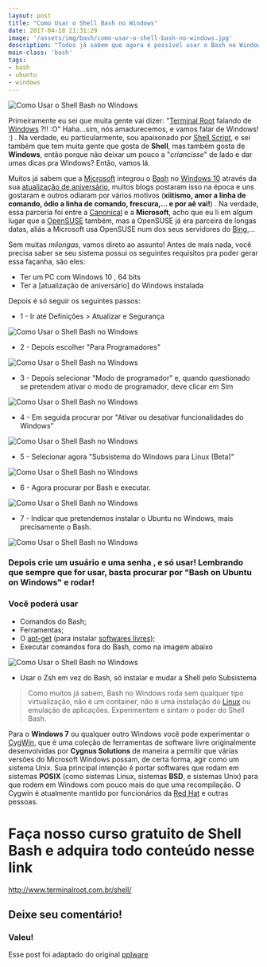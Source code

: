 ```yaml
---
layout: post
title: "Como Usar o Shell Bash no Windows"
date: 2017-04-18 21:31:29
image: '/assets/img/bash/como-usar-o-shell-bash-no-windows.jpg'
description: "Todos já sabem que agora é possível usar o Bash no Windows nativamente, então vamos dar algumas dicas."
main-class: 'bash'
tags:
- bash
- ubuntu
- windows
---
```



<script>window.location = "http://terminalroot.com.br/2018/03/como-usar-o-shell-bash-no-windows.html";</script>


![Como Usar o Shell Bash no Windows](/assets/img/bash/como-usar-o-shell-bash-no-windows.jpg "Como Usar o Shell Bash no Windows")

Primeiramente eu sei que muita gente vai dizer: "[Terminal Root](http://terminalroot.com.br/) falando de [Windows](https://www.microsoft.com/pt-br/windows/) ?!! :O" Haha...sim, nós amadurecemos, e vamos falar de Windows! :) . Na verdade, eu particularmente, sou apaixonado por [Shell Script](http://terminalroot.com.br/shell/), e sei também que tem muita gente que gosta de __Shell__, mas também gosta de __Windows__, então porque não deixar um pouco a "*criancisse*" de lado e dar umas dicas pra Windows? Então, vamos lá.

Muitos já sabem que a [Microsoft](https://www.microsoft.com/) integrou o [Bash](https://www.gnu.org/software/bash/) no [Windows 10](https://www.microsoft.com/pt-br/software-download/windows10) através da sua [atualização de aniversário](https://support.microsoft.com/en-us/help/12387/windows-10-update-history), muitos blogs postaram isso na época e uns gostaram e outros odiaram por vários motivos (__xiitismo, amor a linha de comando, ódio a linha de comando, frescura,... e por aê vai!__) . Na verdade, essa parceria foi entre a [Canonical](https://www.canonical.com/) e a __Microsoft__, acho que eu li em algum lugar que a [OpenSUSE](https://pt.opensuse.org/) também, mas a OpenSUSE já era parceira de longas datas, aliás a Microsoft usa OpenSUSE num dos seus servidores do [Bing](https://www.bing.com/),...

Sem muitas *milongas*, vamos direto ao assunto! Antes de mais nada, você precisa saber se seu sistema possui os seguintes requisitos pra poder gerar essa façanha, são eles:

- Ter um PC com Windows 10 , 64 bits
- Ter a [atualização de aniversário] do Windows instalada

Depois é só seguir os seguintes passos:

+ 1 - Ir até Definições > Atualizar e Segurança

![Como Usar o Shell Bash no Windows](/assets/img/bash/como-usar-o-shell-bash-no-windows-0.jpg "Como Usar o Shell Bash no Windows")

+ 2 -  Depois escolher "Para Programadores"

![Como Usar o Shell Bash no Windows](/assets/img/bash/como-usar-o-shell-bash-no-windows-1.jpg "Como Usar o Shell Bash no Windows")

+ 3 - Depois selecionar "Modo de programador" e, quando questionado se pretendem ativar o modo de programador, deve clicar em Sim

![Como Usar o Shell Bash no Windows](/assets/img/bash/como-usar-o-shell-bash-no-windows-2.jpg "Como Usar o Shell Bash no Windows")

+ 4 - Em seguida procurar por "Ativar ou desativar funcionalidades do Windows"

![Como Usar o Shell Bash no Windows](/assets/img/bash/como-usar-o-shell-bash-no-windows-3.jpg "Como Usar o Shell Bash no Windows")

+ 5 - Selecionar agora "Subsistema do Windows para Linux (Beta)"

![Como Usar o Shell Bash no Windows](/assets/img/bash/como-usar-o-shell-bash-no-windows-4.jpg "Como Usar o Shell Bash no Windows")

+ 6 - Agora procurar por Bash e executar.

![Como Usar o Shell Bash no Windows](/assets/img/bash/como-usar-o-shell-bash-no-windows-5.jpg "Como Usar o Shell Bash no Windows")

+ 7 - Indicar que pretendemos instalar o Ubuntu no Windows, mais precisamente o Bash.

![Como Usar o Shell Bash no Windows](/assets/img/bash/como-usar-o-shell-bash-no-windows-6.jpg "Como Usar o Shell Bash no Windows")

### Depois crie um usuário e uma senha , e só usar! Lembrando que sempre que for usar, basta procurar por "Bash on Ubuntu on Windows" e rodar!

### Você poderá usar 

* Comandos do Bash; 
* Ferramentas;
* O [apt-get](https://www.debian.org/doc/manuals/apt-howto/ch-search.pt-br.html) (para instalar [softwares livres](https://www.gnu.org/philosophy/free-sw.pt-br.html));
* Executar comandos fora do Bash, como na imagem abaixo

![Como Usar o Shell Bash no Windows](/assets/img/bash/como-usar-o-shell-bash-no-windows-7.jpg "Como Usar o Shell Bash no Windows")

* Usar o Zsh em vez do Bash, só instalar e mudar a Shell pelo Subsistema


> Como muitos já sabem, Bash no Windows roda sem qualquer tipo virtualização, não é um container, não é uma instalação do [Linux](http://terminalroot.com.br/tags#linux) ou emulação de aplicações. Experimentem e sintam o poder do Shell Bash.

Para o __Windows 7__ ou qualquer outro Windows você pode experimentar o [CygWin](https://www.cygwin.com/), que é uma coleção de ferramentas de software livre originalmente desenvolvidas por __Cygnus Solutions__ de maneira a permitir que várias versões do Microsoft Windows possam, de certa forma, agir como um sistema Unix. Sua principal intenção é portar softwares que rodam em sistemas __POSIX__ (como sistemas Linux, sistemas __BSD__, e sistemas Unix) para que rodem em Windows com pouco mais do que uma recompilação. O Cygwin é atualmente mantido por funcionários da [Red Hat](https://www.redhat.com/) e outras pessoas.

# Faça nosso curso gratuito de Shell Bash e adquira todo conteúdo nesse link
<http://www.terminalroot.com.br/shell/>

## Deixe seu comentário!

### Valeu!

Esse post foi adaptado do original [pplware](https://pplware.sapo.pt/microsoft/como-activar-a-bash-no-windows-10-em-8-passos/)

<script async src="https://pagead2.googlesyndication.com/pagead/js/adsbygoogle.js"></script>

<!-- Informat -->
<ins class="adsbygoogle"
 style="display:block"
 data-ad-client="ca-pub-2838251107855362"
 data-ad-slot="2327980059"
 data-ad-format="auto"
 data-full-width-responsive="true"></ins>

<script>
(adsbygoogle = window.adsbygoogle || []).push({});
</script>

